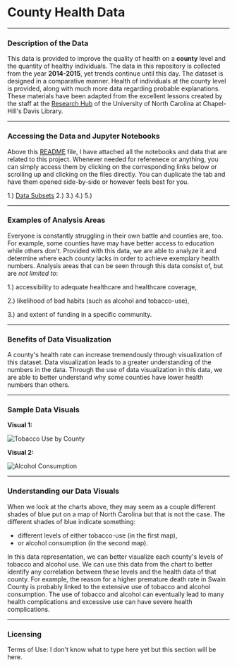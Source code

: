 # County Health Data

---
### Description of the Data

This data is provided to improve the quality of health on a **county** level and the quantity of healthy individuals. The data in this repository is collected from the year **2014-2015**, yet trends continue until this day. The dataset is designed in a comparative manner. Health of individuals at the county level is provided, along with much more data regarding probable explanations. These materials have been adapted from the excellent lessons created by the staff at the [Research Hub](https://library.unc.edu/data/) of the University of North Carolina at Chapel-Hill's Davis Library.



---
### Accessing the Data and Jupyter Notebooks

Above this [README](https://github.com/bmkaheel/Unit-3/blob/main/README.md) file, I have attached all the notebooks and data that are related to this project. Whenever needed for referenece or anything, you can simply access them by clicking on the corresponding links below or scrolling up and clicking on the files directly. You can duplicate the tab and have them opened side-by-side or however feels best for you. 

1.) [Data Subsets](https://github.com/bmkaheel/Public-Data-Repository/tree/main/Data%20Subsets)
2.) 
3.) 
4.) 
5.)



---
### Examples of Analysis Areas

Everyone is constantly struggling in their own battle and counties are, too. For example, some counties have may have better access to education while others don't. Provided with this data, we are able to analyze it and determine where each county lacks in order to achieve exemplary health numbers. Analysis areas that can be seen through this data consist of, but are *not limited to*:

1.) accessibility to adequate healthcare and healthcare coverage,

2.) likelihood of bad habits (such as alcohol and tobacco-use),

3.) and extent of funding in a specific community.

---
### Benefits of Data Visualization

A county's health rate can increase tremendously through visualization of this dataset. Data visualization leads to a greater understanding of the numbers in the data. Through the use of data visualization in this data, we are able to better understand why some counties have lower health numbers than others.

---
### Sample Data Visuals

**Visual 1:**

![Tobacco Use by County](https://user-images.githubusercontent.com/111814393/203340386-f69e8592-0657-4bda-8719-cfd9db564729.png)



**Visual 2:**

![Alcohol Consumption](https://user-images.githubusercontent.com/111814393/203340437-f3a44bfa-5355-4224-9cd4-b0d23c7948c5.png)


---
### Understanding our Data Visuals

When we look at the charts above, they may seem as a couple different shades of blue put on a map of North Carolina but that is not the case. The different shades of blue indicate something: 

- different levels of either tobacco-use (in the first map),
- or alcohol consumption (in the second map). 

In this data representation, we can better visualize each county's levels of tobacco and alcohol use. We can use this data from the chart to better identify any correlation between these levels and the health data of that county. 
For example, the reason for a higher premature death rate in Swain County is probably linked to the extensive use of tobacco and alcohol consumption. The use of tobacco and alcohol can eventually lead to many health complications and excessive use can have severe health complications. 

---
### Licensing

Terms of Use: I don't know what to type here yet but this section will be here.

